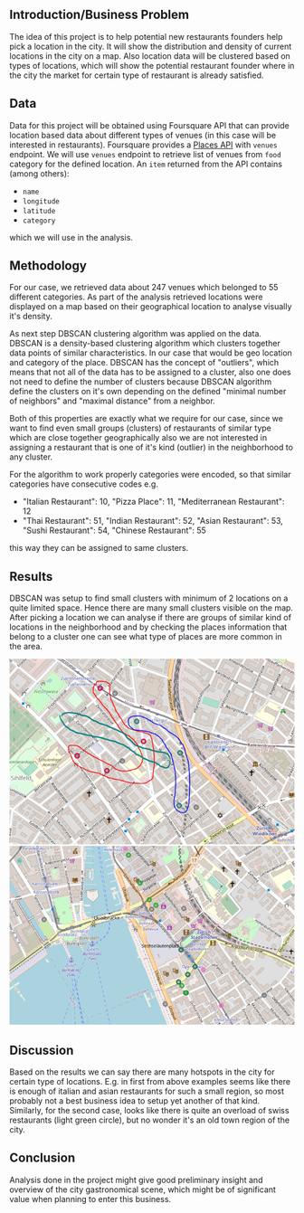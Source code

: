 ## Introduction/Business Problem
The idea of this project is to help potential new restaurants founders help pick a location in the city. It will show the distribution and density of current locations in the city on a map. Also location data will be clustered based on types of locations, which will show the potential restaurant founder where in the city the market for certain type of restaurant is already satisfied.

## Data
Data for this project will be obtained using Foursquare API that can provide location based data about different types of venues (in this case will be interested in restaurants).
Foursquare provides a [Places API](https://developer.foursquare.com/docs/places-api) with `venues` endpoint. We will use `venues` endpoint to retrieve list of venues from `food` category for the defined location.
An `item` returned from the API contains (among others):
* `name`
* `longitude`
* `latitude`
* `category`

which we will use in the analysis.

## Methodology
For our case, we retrieved data about 247 venues which belonged to 55 different categories. As part of the analysis retrieved locations were displayed on a map based on their geographical location to analyse visually it's density.

As next step DBSCAN clustering algorithm was applied on the data. DBSCAN is a density-based clustering algorithm which clusters together data points of similar characteristics. In our case that would be geo location and category of the place. DBSCAN has the concept of "outliers", which means that not all of the data has to be assigned to a cluster, also one does not need to define the number of clusters because DBSCAN algorithm define the clusters on it's own depending on the defined "minimal number of neighbors" and "maximal distance" from a neighbor.

Both of this properties are exactly what we require for our case, since we want to find even small groups (clusters) of restaurants of similar type which are close together geographically also we are not interested in assigning a restaurant that is one of it's kind (outlier) in the neighborhood to any cluster.

For the algorithm to work properly categories were encoded, so that similar categories have consecutive codes e.g.
* "Italian Restaurant": 10, "Pizza Place": 11, "Mediterranean Restaurant": 12
* "Thai Restaurant": 51, "Indian Restaurant": 52, "Asian Restaurant": 53, "Sushi Restaurant": 54, "Chinese Restaurant": 55

this way they can be assigned to same clusters.

## Results
DBSCAN was setup to find small clusters with minimum of 2 locations on a quite limited space. Hence there are many small clusters visible on the map. After picking a location we can analyse if there are groups of similar kind of locations in the neighborhood and by checking the places information that belong to a cluster one can see what type of places are more common in the area.

![Cluster Example](img/cluster1.PNG) ![Cluster Example 2](img/cluster2.PNG)

## Discussion
Based on the results we can say there are many hotspots in the city for certain type of locations. E.g. in first from above examples seems like there is enough of italian and asian restaurants for such a small region, so most probably not a best business idea to setup yet another of that kind.
Similarly, for the second case, looks like there is quite an overload of swiss restaurants (light green circle), but no wonder it's an old town region of the city.

## Conclusion
Analysis done in the project might give good preliminary insight and overview of the city gastronomical scene, which might be of significant value when planning to enter this business.